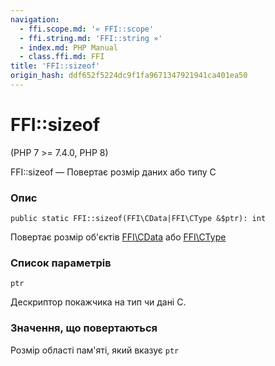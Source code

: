 ```yaml
---
navigation:
  - ffi.scope.md: '« FFI::scope'
  - ffi.string.md: 'FFI::string »'
  - index.md: PHP Manual
  - class.ffi.md: FFI
title: 'FFI::sizeof'
origin_hash: ddf652f5224dc9f1fa9671347921941ca401ea50
---
```

# FFI::sizeof

(PHP 7 >= 7.4.0, PHP 8)

FFI::sizeof — Повертає розмір даних або типу C

### Опис

```methodsynopsis
public static FFI::sizeof(FFI\CData|FFI\CType &$ptr): int
```

Повертає розмір об'єктів [FFI\\CData](class.ffi-cdata.md) або [FFI\\CType](class.ffi-ctype.md)

### Список параметрів

`ptr`

Дескриптор покажчика на тип чи дані C.

### Значення, що повертаються

Розмір області пам'яті, який вказує `ptr`
